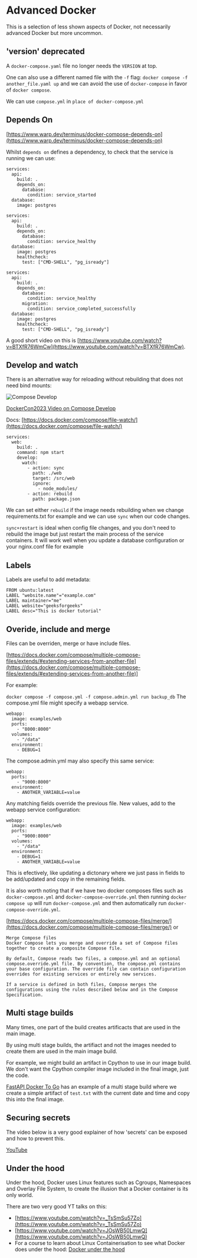 # Advanced Docker 

This is a selection of less shown aspects of Docker, not necessarily advanced Docker but more uncommon.

## 'version' deprecated

A `docker-compose.yaml` file no longer needs the `VERSION` at top.

One can also use a different named file with the `-f` flag: `docker compose -f another_file.yaml up` and we can avoid the use of `docker-compose` in favor of `docker compose`.

We can use `compose.yml` in `place of docker-compose.yml`


## Depends On

[https://www.warp.dev/terminus/docker-compose-depends-on](https://www.warp.dev/terminus/docker-compose-depends-on)

Whilst `depends on` defines a dependency, to check that the service is running we can use:

```
services:
  api:
    build: .
    depends_on:
      database:
        condition: service_started
  database:
    image: postgres

```

```
services:
  api:
    build: .
    depends_on:
      database:
        condition: service_healthy
  database:
    image: postgres
    healthcheck:
      test: ["CMD-SHELL", "pg_isready"]
```
```
services:
  api:
    build: .
    depends_on:
      database:
        condition: service_healthy
      migration:
        condition: service_completed_successfully
  database:
    image: postgres
    healthcheck:
      test: ["CMD-SHELL", "pg_isready"]
```

A good short video on this is [https://www.youtube.com/watch?v=BTXfR76WmCw](https://www.youtube.com/watch?v=BTXfR76WmCw).

## Develop and watch

There is an alternative way for reloading without rebuilding that does not need bind mounts:

![Compose Develop](../images/docker/compose-watch-dockercon2023.png  'develop')

[DockerCon2023 Video on Compose Develop](https://www.youtube.com/watch?v=u1q8AyNMxd4)


Docs: [https://docs.docker.com/compose/file-watch/](https://docs.docker.com/compose/file-watch/)



```
services:
  web:
    build: .
    command: npm start
    develop:
      watch:
        - action: sync
          path: ./web
          target: /src/web
          ignore:
            - node_modules/
        - action: rebuild
          path: package.json
```

We can set either `rebuild` if the image needs rebuilding when we change requirements.txt for example and we can use `sync` when our code changes.

`sync+restart` is ideal when config file changes, and you don't need to rebuild the image but just restart the main process of the service containers. It will work well when you update a database configuration or your nginx.conf file for example

## Labels

Labels are useful to add metadata:

```
FROM ubuntu:latest
LABEL "website.name"="example.com"
LABEL maintainer="me"
LABEL website="geeksforgeeks"
LABEL desc="This is docker tutorial"
```

## Overide, include and merge

Files can be overriden, merge or have include files.

[https://docs.docker.com/compose/multiple-compose-files/extends/#extending-services-from-another-file](https://docs.docker.com/compose/multiple-compose-files/extends/#extending-services-from-another-file)]

For example:

`docker compose -f compose.yml -f compose.admin.yml run backup_db`
The compose.yml file might specify a webapp service.

```
webapp:
  image: examples/web
  ports:
    - "8000:8000"
  volumes:
    - "/data"
  environment:
    - DEBUG=1
```
The compose.admin.yml may also specify this same service:

```
webapp:
  ports:
    - "9000:8000"
  environment:
    - ANOTHER_VARIABLE=value
```
Any matching fields override the previous file. New values, add to the webapp service configuration:

```
webapp:
  image: examples/web
  ports:
    - "9000:8000"
  volumes:
    - "/data"
  environment:
    - DEBUG=1
    - ANOTHER_VARIABLE=value
```

This is efectively, like updating a dictonary where we just pass in fields to be add/updated and copy in the remaining fields.

It is also worth noting that if we have two docker composes files such as `docker-compose.yml` and `docker-compose-override.yml` then running `docker compose up` will run `docker-compose.yml` and then automatically run `docker-compose-override.yml`.

[https://docs.docker.com/compose/multiple-compose-files/merge/](https://docs.docker.com/compose/multiple-compose-files/merge/) or 

```
Merge Compose files
Docker Compose lets you merge and override a set of Compose files together to create a composite Compose file.

By default, Compose reads two files, a compose.yml and an optional compose.override.yml file. By convention, the compose.yml contains your base configuration. The override file can contain configuration overrides for existing services or entirely new services.

If a service is defined in both files, Compose merges the configurations using the rules described below and in the Compose Specification.

```
## Multi stage builds

Many times, one part of the build creates artificacts that are used in the main image.

By using multi stage builds, the artifiact and not the images needed to create them are used in the main image build.

For example, we might build an artifact in Cpython to use in our image build. We don't want the Cpython compiler image included in the final image, just the code.

[FastAPI Docker To Go](https://pytest-cookbook.com/docker/docker_to_go/#fastapi_multi-stage_build) has an example of a multi stage build where we create a simple artifact of `test.txt` with the current date and time and copy this into the final image.

## Securing secrets

The video below is a very good explainer of how 'secrets' can be exposed and how to prevent this.

[YouTube](https://www.youtube.com/watch?v=aK6sJDOn2Hc)

## Under the hood

Under the hood, Docker uses Linux features such as Cgroups, Namespaces and Overlay File System, to create the illusion that a Docker container is its only world.

There are two very good YT talks on this:

- [https://www.youtube.com/watch?v=_TsSmSu57Zo](https://www.youtube.com/watch?v=_TsSmSu57Zo)
- [https://www.youtube.com/watch?v=JOsWB50LmwQ](https://www.youtube.com/watch?v=JOsWB50LmwQ)
- For a course to learn about Linux Containerisation to see what Docker does under the hood: [Docker under the hood](https://www.udemy.com/course/containers-under-the-hood/)

<br>